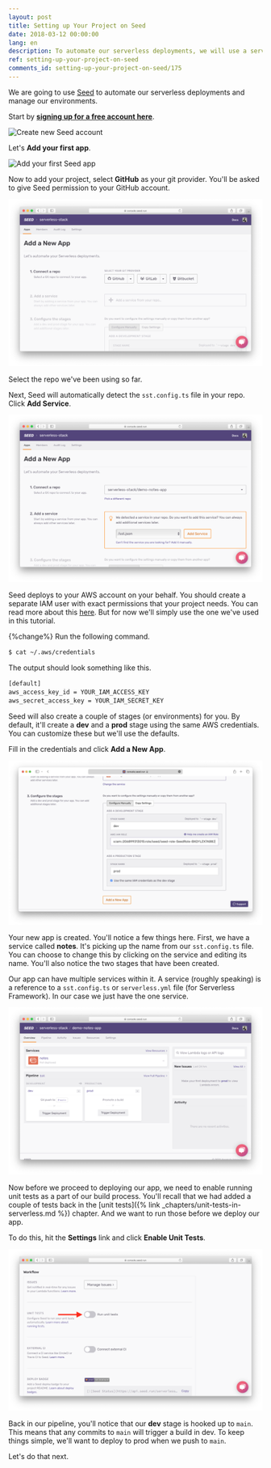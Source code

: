 ```yaml
---
layout: post
title: Setting up Your Project on Seed
date: 2018-03-12 00:00:00
lang: en
description: To automate our serverless deployments, we will use a service called Seed. We will sign up for a free account, add our project repository, and set our AWS IAM credentials.
ref: setting-up-your-project-on-seed
comments_id: setting-up-your-project-on-seed/175
---
```


We are going to use [Seed](https://seed.run) to automate our serverless deployments and manage our environments.

Start by [**signing up for a free account here**](https://console.seed.run/signup).

![Create new Seed account](/assets/part2/create-new-seed-account.png)

Let's **Add your first app**.

![Add your first Seed app](/assets/part2/add-your-first-seed-app.png)

Now to add your project, select **GitHub** as your git provider. You'll be asked to give Seed permission to your GitHub account.

![Select Git provider](/assets/part2/select-git-provider.png)

Select the repo we've been using so far.

Next, Seed will automatically detect the `sst.config.ts` file in your repo. Click **Add Service**.

![SST app detected](/assets/part2/sst-app-detected.png)

Seed deploys to your AWS account on your behalf. You should create a separate IAM user with exact permissions that your project needs. You can read more about this [here](https://seed.run/docs/customizing-your-iam-policy). But for now we'll simply use the one we've used in this tutorial.

{%change%} Run the following command.

``` bash
$ cat ~/.aws/credentials
```

The output should look something like this.

``` txt
[default]
aws_access_key_id = YOUR_IAM_ACCESS_KEY
aws_secret_access_key = YOUR_IAM_SECRET_KEY
```

Seed will also create a couple of stages (or environments) for you. By default, it'll create a **dev** and a **prod** stage using the same AWS credentials. You can customize these but we'll use the defaults.

Fill in the credentials and click **Add a New App**.

![Add AWS IAM credentials](/assets/part2/add-aws-iam-credentials.png)

Your new app is created. You'll notice a few things here. First, we have a service called **notes**. It's picking up the name from our `sst.config.ts` file. You can choose to change this by clicking on the service and editing its name.  You'll also notice the two stages that have been created.

Our app can have multiple services within it. A service (roughly speaking) is a reference to a `sst.config.ts` or `serverless.yml` file (for Serverless Framework). In our case we just have the one service.

![Seed app homepage](/assets/part2/seed-app-homepage.png)

Now before we proceed to deploying our app, we need to enable running unit tests as a part of our build process. You'll recall that we had added a couple of tests back in the [unit tests]({% link _chapters/unit-tests-in-serverless.md %}) chapter. And we want to run those before we deploy our app.

To do this, hit the **Settings** link and click **Enable Unit Tests**.

![Click Enable Unit Tests in Seed](/assets/part2/click-enable-unit-tsts-in-seed.png)

Back in our pipeline, you'll notice that our **dev** stage is hooked up to `main`. This means that any commits to `main` will trigger a build in dev. To keep things simple, we'll want to deploy to prod when we push to `main`.

Let's do that next.

